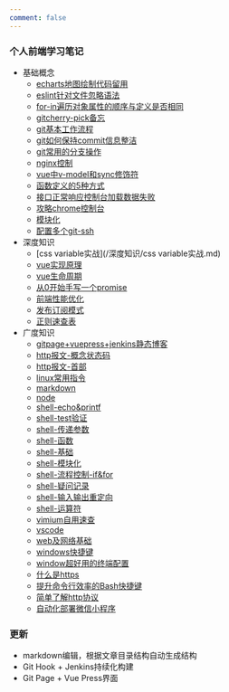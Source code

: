 ```yaml
---
comment: false 
---
```


### 个人前端学习笔记

- 基础概念
  - [echarts地图绘制代码留用](/基础概念/echarts地图绘制代码留用.md)
  - [eslint针对文件忽略语法](/基础概念/eslint针对文件忽略语法.md)
  - [for-in遍历对象属性的顺序与定义是否相同](/基础概念/for-in遍历对象属性的顺序与定义是否相同.md)
  - [gitcherry-pick备忘](/基础概念/gitcherry-pick备忘.md)
  - [git基本工作流程](/基础概念/git基本工作流程.md)
  - [git如何保持commit信息整洁](/基础概念/git如何保持commit信息整洁.md)
  - [git常用的分支操作](/基础概念/git常用的分支操作.md)
  - [nginx控制](/基础概念/nginx控制.md)
  - [vue中v-model和sync修饰符](/基础概念/vue中v-model和sync修饰符.md)
  - [函数定义的5种方式](/基础概念/函数定义的5种方式.md)
  - [接口正常响应控制台加载数据失败](/基础概念/接口正常响应控制台加载数据失败.md)
  - [攻略chrome控制台](/基础概念/攻略chrome控制台.md)
  - [模块化](/基础概念/模块化.md)
  - [配置多个git-ssh](/基础概念/配置多个git-ssh.md)
- 深度知识
  - [css variable实战](/深度知识/css variable实战.md)
  - [vue实现原理](/深度知识/vue实现原理.md)
  - [vue生命周期](/深度知识/vue生命周期.md)
  - [从0开始手写一个promise](/深度知识/从0开始手写一个promise.md)
  - [前端性能优化](/深度知识/前端性能优化.md)
  - [发布订阅模式](/深度知识/发布订阅模式.md)
  - [正则速查表](/深度知识/正则速查表.md)
- 广度知识
  - [gitpage+vuepress+jenkins静态博客](/广度知识/gitpage+vuepress+jenkins静态博客.md)
  - [http报文-概念状态码](/广度知识/http报文-概念状态码.md)
  - [http报文-首部](/广度知识/http报文-首部.md)
  - [linux常用指令](/广度知识/linux常用指令.md)
  - [markdown](/广度知识/markdown.md)
  - [node](/广度知识/node.md)
  - [shell-echo&printf](/广度知识/shell-echo&printf.md)
  - [shell-test验证](/广度知识/shell-test验证.md)
  - [shell-传递参数](/广度知识/shell-传递参数.md)
  - [shell-函数](/广度知识/shell-函数.md)
  - [shell-基础](/广度知识/shell-基础.md)
  - [shell-模块化](/广度知识/shell-模块化.md)
  - [shell-流程控制-if&for](/广度知识/shell-流程控制-if&for.md)
  - [shell-疑问记录](/广度知识/shell-疑问记录.md)
  - [shell-输入输出重定向](/广度知识/shell-输入输出重定向.md)
  - [shell-运算符](/广度知识/shell-运算符.md)
  - [vimium自用速查](/广度知识/vimium自用速查.md)
  - [vscode](/广度知识/vscode.md)
  - [web及网络基础](/广度知识/web及网络基础.md)
  - [windows快捷键](/广度知识/windows快捷键.md)
  - [window超好用的终端配置](/广度知识/window超好用的终端配置.md)
  - [什么是https](/广度知识/什么是https.md)
  - [提升命令行效率的Bash快捷键](/广度知识/提升命令行效率的Bash快捷键.md)
  - [简单了解http协议](/广度知识/简单了解http协议.md)
  - [自动化部署微信小程序](/广度知识/自动化部署微信小程序.md)


### 更新
- markdown编辑，根据文章目录结构自动生成结构
- Git Hook + Jenkins持续化构建
- Git Page + Vue Press界面

